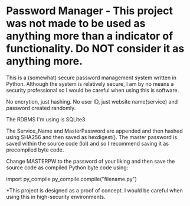 # Password Manager - This project was not made to be used as anything more than a indicator of functionality. Do NOT consider it as anything more.

This is a (somewhat) secure password management system written in Python. Although the system is relatively secure, I am by no means a security professional so I would be careful when using this is software.


No encrytion, just hashing. No user ID, just website name(service) and password created randomly.

The RDBMS I'm using is SQLite3.

The Service_Name and MasterPassword are appended and then hashed using SHA256 and then saved as hexdigest().
The master password is saved within the source code (lol) and so I recommend saving it as precompiled byte code.

Change MASTERPW to the password of your liking and then save the source code as compiled Python byte code using:

import py_compile
py_compile.compile("filename.py")

*This project is designed as a proof of concept. I would be careful when using this in high-security environments.


